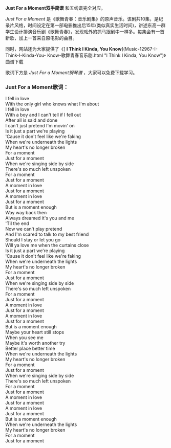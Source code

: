 

**Just For a Moment双手简谱** 和五线谱完全对应。

_Just For a Moment_
是《歌舞青春：音乐剧集》的原声音乐。该剧共10集，是纪录片风格，时间设定在第一部电影推出后15年(类似真实生活时间)，讲述东高一群学生设计排演音乐剧《歌舞青春》，发现戏外的抓马跟剧中一样多。每集会有一首新歌，加上一首来自原电影的曲目。

同时，网站还为大家提供了《[ **I Think I Kinda, You Know**](Music-12967-I-Think-I-Kinda-You-
Know-歌舞青春音乐剧.html "I Think I Kinda, You Know")》曲谱下载

歌词下方是 _Just For a Moment钢琴谱_ ，大家可以免费下载学习。

### Just For a Moment歌词：

I fell in love  
With the only girl who knows what I'm about  
I fell in love  
With a boy and I can't tell if I fell out  
After all is said and done  
I can't just pretend I'm movin' on  
Is it just a part we're playing  
'Cause it don't feel like we're faking  
When we're underneath the lights  
My heart's no longer broken  
For a moment  
Just for a moment  
When we're singing side by side  
There's so much left unspoken  
For a moment  
Just for a moment  
A moment in love  
Just for a moment  
A moment in love  
Just for a moment  
But is a moment enough  
Way way back then  
Always dreamed it's you and me  
'Til the end  
Now we can't play pretend  
And I'm scared to talk to my best friend  
Should I stay or let you go  
Will ya love me when the curtains close  
Is it just a part we're playing  
'Cause it don't feel like we're faking  
When we're underneath the lights  
My heart's no longer broken  
For a moment  
Just for a moment  
When we're singing side by side  
There's so much left unspoken  
For a moment  
Just for a moment  
A moment in love  
Just for a moment  
A moment in love  
Just for a moment  
But is a moment enough  
Maybe your heart still stops  
When you see me  
Maybe it's worth another try  
Better place better time  
When we're underneath the lights  
My heart's no longer broken  
For a moment  
Just for a moment  
When we're singing side by side  
There's so much left unspoken  
For a moment  
Just for a moment  
A moment in love  
Just for a moment  
A moment in love  
Just for a moment  
But is a moment enough  
When we're underneath the lights  
My heart's no longer broken  
For a moment  
Just for a moment

